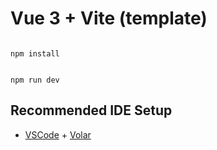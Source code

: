 # Vue 3 + Vite (template)

<code>
npm install
  
npm run dev
</code>

## Recommended IDE Setup

- [VSCode](https://code.visualstudio.com/) + [Volar](https://marketplace.visualstudio.com/items?itemName=johnsoncodehk.volar)
